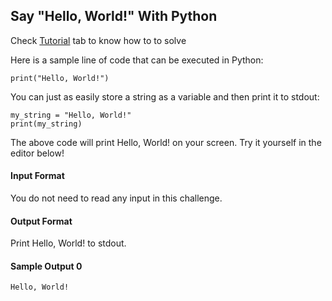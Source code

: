 ## Say "Hello, World!" With Python
Check [Tutorial](https://www.hackerrank.com/challenges/py-hello-world/tutorial) tab to know how to to solve<br/>

Here is a sample line of code that can be executed in Python:

	print("Hello, World!")
You can just as easily store a string as a variable and then print it to stdout:

	my_string = "Hello, World!"
	print(my_string)
The above code will print Hello, World! on your screen. Try it yourself in the editor below!

#### Input Format

You do not need to read any input in this challenge.

#### Output Format

Print Hello, World! to stdout.

#### Sample Output 0

	Hello, World!
